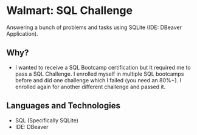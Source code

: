 # Walmart: SQL Challenge
Answering a bunch of problems and tasks using SQLite (IDE: DBeaver Application).

## Why?
- I wanted to receive a SQL Bootcamp certification but It required me to pass a SQL Challenge. I enrolled myself in multiple SQL bootcamps before and did one challenge which I failed (you need an 80%+). I enrolled again for another different challenge and passed it. 

## Languages and Technologies
- SQL (Specifically SQLite)
- IDE: DBeaver
